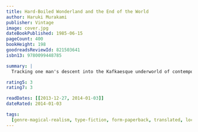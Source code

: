 ```yaml
---
title: Hard-Boiled Wonderland and the End of the World
author: Haruki Murakami
publisher: Vintage
image: cover.jpg
dateBookPublished: 1985-06-15
pageCount: 400
bookHeight: 198
goodreadsReviewId: 821503641
isbn13: 9780099448785

summary: |
  Tracking one man's descent into the Kafkaesque underworld of contemporary Tokyo, Murakami unites East and West, tragedy and farce, compassion and detachment, slang and philosophy.

rating5: 3
rating7: 3

readDates: [[2013-12-27, 2014-01-03]]
dateRated: 2014-01-03

tags:
  [genre-magical-realism, type-fiction, form-paperback, translated, loc-japan]
---
```

